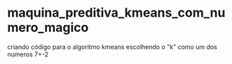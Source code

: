 # maquina_preditiva_kmeans_com_numero_magico
criando código para o algoritmo kmeans escolhendo o "k" como um dos numeros 7+-2
